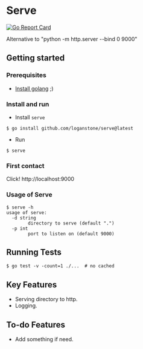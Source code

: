 # Serve

[![Go Report Card](https://goreportcard.com/badge/github.com/loganstone/serve)](https://goreportcard.com/report/github.com/loganstone/serve)

Alternative to "python -m http.server --bind 0 9000"

## Getting started

### Prerequisites

* [Install golang](https://golang.org/doc/install) ;)

### Install and run

* Install `serve`

```shell
$ go install github.com/loganstone/serve@latest
```

* Run

```shell
$ serve
```

### First contact

Click! http://localhost:9000

### Usage of Serve

```shell
$ serve -h
usage of serve:
  -d string
    	directory to serve (default ".")
  -p int
    	port to listen on (default 9000)
```

## Running Tests

```shell
$ go test -v -count=1 ./...  # no cached
```

## Key Features

- Serving directory to http.
- Logging.

## To-do Features

- Add something if need.
